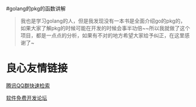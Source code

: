 #golang的pkg的函数讲解

>我也是学习golang的人，但是我发现没有一本书是全面介绍go的pkg的，如果大家了解pkg的时候可能在开发的时候会事半功倍~~所以我就做了这个项目，都是一点点的分析，如果有不对的地方希望大家给予纠正，在这里感谢了~


 # 良心友情链接

[腾讯QQ群快速检索](http://u.720life.cn/s/8cf73f7c)

[软件免费开发论坛](http://u.720life.cn/s/bbb01dc0)
